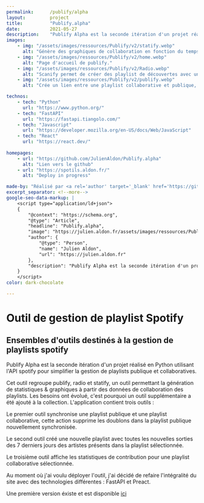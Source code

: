 ```yaml
---
permalink:      /publify/alpha
layout:         project
title:          "Publify.alpha"
date:           2021-05-27
description:    "Publify Alpha est la seconde itération d'un projet réalisé en Python utilisant l'API spotify pour simplifier la gestion de playlists publique et collaboratives. Cet outil regroupe publify, radio et statify, un outil permettant la génération de stats & graphiques à partir des données de collaboration des playlists. Les besoins ont évolué, c'est pourquoi un outil supplémentaire a été ajouté à la collection."
images:
    - img: "/assets/images/ressources/Publify/v2/statify.webp"
      alt: "Génère des graphiques de collaboration en fonction du temps pour les playlists collaboratives."
    - img: "/assets/images/ressources/Publify/v2/home.webp"
      alt: "Page d'accueil de publify."
    - img: "/assets/images/ressources/Publify/v2/Radio.webp"
      alt: "Scanify permet de créer des playlist de découvertes avec une playlist donnée."
    - img: "/assets/images/ressources/Publify/v2/publify.webp"
      alt: "Crée un lien entre une playlist collaborative et publique, Le lien apparait dans la liste, on peut synchroniser les playlists."

technos:
    - tech: "Python"
      url: "https://www.python.org/"
    - tech: "FastAPI"
      url: "https://fastapi.tiangolo.com/"
    - tech: "Javascript"
      url: "https://developer.mozilla.org/en-US/docs/Web/JavaScript"
    - tech: "React"
      url: "https://react.dev/"
      
homepages:
    - url: "https://github.com/JulienAldon/Publify.alpha"
      alt: "Lien vers le github"
    - url: "https://spotils.aldon.fr/"
      alt: "Deploy in progress"

made-by: "Réalisé par <a rel='author' target='_blank' href='https://github.com/JulienAldon'>Julien Aldon</a>"
excerpt_separator: <!--more-->
google-seo-data-markup: |
    <script type="application/ld+json">
    {
        "@context": "https://schema.org",
        "@type": "Article",
        "headline": "Publify.alpha",
        "image": "https://julien.aldon.fr/assets/images/ressources/Publify/v2/home.webp",
        "author": {
            "@type": "Person",
            "name": "Julien Aldon",
            "url": "https://julien.aldon.fr"
        },
        "description": "Publify Alpha est la seconde itération d'un projet réalisé en Python utilisant l'API spotify pour simplifier la gestion de playlists publique et collaboratives. Cet outil regroupe publify, radio et statify, un outil permettant la génération de stats & graphiques à partir des données de collaboration des playlists. Les besoins ont évolué, c'est pourquoi un outil supplémentaire a été ajouté à la collection."
    }
    </script>
color: dark-chocolate

---
```

# Outil de gestion de playlist Spotify
## Ensembles d'outils destinés à la gestion de playlists spotify
Publify Alpha est la seconde itération d'un projet réalisé en Python utilisant l'API spotify pour simplifier la gestion de playlists publique et collaboratives.
<!--more-->
Cet outil regroupe publify, radio et statify, un outil permettant la génération de statistiques & graphiques à partir des données de collaboration des playlists. Les besoins ont évolué, c'est pourquoi un outil supplémentaire a été ajouté à la collection.
L'application contient trois outils :

Le premier outil synchronise une playlist publique et une playlist collaborative, cette action supprime les doublons dans la playlist publique nouvellement synchronisée.

Le second outil créé une nouvelle playlist avec toutes les nouvelles sorties des 7 derniers jours des artistes présents dans la playlist sélectionnée.

Le troisième outil affiche les statistiques de contribution pour une playlist collaborative sélectionnée.

Au moment où j'ai voulu déployer l'outil, j'ai décidé de refaire l'intégralité du site avec des technologies différentes : FastAPI et Preact.

Une première version éxiste et est disponible <a href="/2021/01/13/Publify.old">ici</a>
